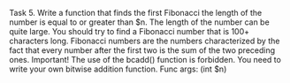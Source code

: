 Task 5. Write a function that finds the first Fibonacci the length of the number is equal to or greater than $n. The length of the number can be quite large. You should try to find a Fibonacci number that is 100+ characters long.
Fibonacci numbers are the numbers characterized by the fact that every number after the first two is the sum of the two preceding ones.
Important! The use of the bcadd() function is forbidden. You need to write your own bitwise addition function.
Func args: (int $n)
